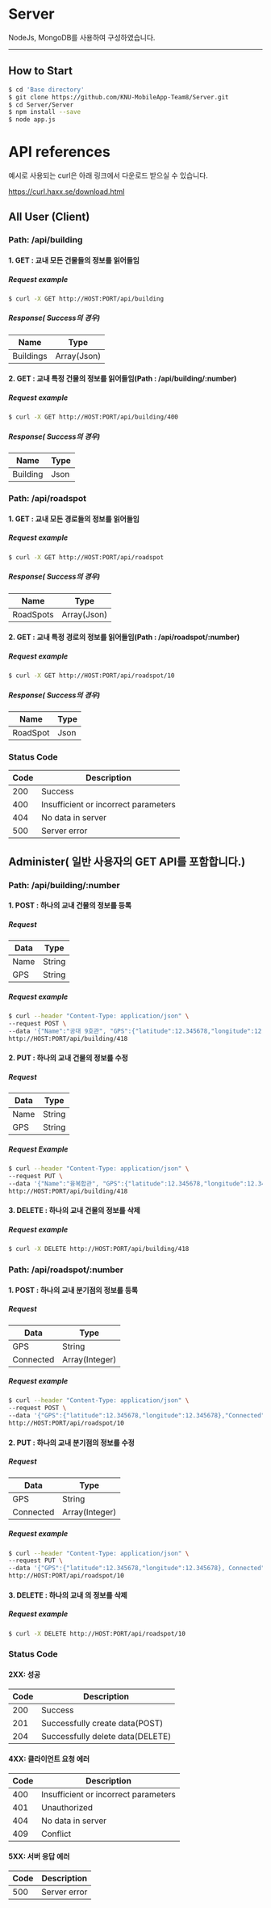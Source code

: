# Server
NodeJs, MongoDB를 사용하여 구성하였습니다.

<hr>

## How to Start

```bash
$ cd 'Base directory'
$ git clone https://github.com/KNU-MobileApp-Team8/Server.git
$ cd Server/Server
$ npm install --save
$ node app.js
```
# API references
예시로 사용되는 curl은 아래 링크에서 다운로드 받으실 수 있습니다.

https://curl.haxx.se/download.html

## All User (Client)
### Path: /api/building
#### 1. GET : 교내 모든 건물들의 정보를 읽어들임
##### Request example

```bash
$ curl -X GET http://HOST:PORT/api/building
```

##### Response( Success의 경우)

|<center>Name</center>|<center>Type</center>|
|---|---|
|Buildings|Array(Json)|

#### 2. GET : 교내 특정 건물의 정보를 읽어들임(Path : /api/building/:number)
##### Request example

```bash
$ curl -X GET http://HOST:PORT/api/building/400
```

##### Response( Success의 경우)
|<center>Name</center>|<center>Type</center>|
|---|---|
|Building|Json|

### Path: /api/roadspot
#### 1. GET : 교내 모든 경로들의 정보를 읽어들임

##### Request example

```bash
$ curl -X GET http://HOST:PORT/api/roadspot
```

##### Response( Success의 경우)

|<center>Name</center>|<center>Type</center>|
|---|---|
|RoadSpots|Array(Json)|

#### 2. GET : 교내 특정 경로의 정보를 읽어들임(Path : /api/roadspot/:number)
##### Request example

```bash
$ curl -X GET http://HOST:PORT/api/roadspot/10
```

##### Response( Success의 경우)
|<center>Name</center>|<center>Type</center>|
|---|---|
|RoadSpot|Json|

### Status Code

|<center>Code</center>|<center>Description</center>|
|---|---|
|200|Success|
|400|Insufficient or incorrect parameters|
|404|No data in server|
|500|Server error|


## Administer( 일반 사용자의 GET API를 포함합니다.)
### Path: /api/building/:number
#### 1. POST : 하나의 교내 건물의 정보를 등록
##### Request

|<center>Data</center>|<center>Type</center>|
|---|---|
|Name|String|
|GPS|String|

##### Request example

```bash
$ curl --header "Content-Type: application/json" \
--request POST \
--data '{"Name":"공대 9호관", "GPS":{"latitude":12.345678,"longitude":12.345678}}' \
http://HOST:PORT/api/building/418
```

#### 2. PUT : 하나의 교내 건물의 정보를 수정
##### Request

|<center>Data</center>|<center>Type</center>|
|---|---|
|Name|String|
|GPS|String|

##### Request Example

```bash
$ curl --header "Content-Type: application/json" \
--request PUT \
--data '{"Name":"융복합관", "GPS":{"latitude":12.345678,"longitude":12.345678}}' \
http://HOST:PORT/api/building/418
```

#### 3. DELETE : 하나의 교내 건물의 정보를 삭제

##### Request example

```bash
$ curl -X DELETE http://HOST:PORT/api/building/418
```

### Path: /api/roadspot/:number
#### 1. POST : 하나의 교내 분기점의 정보를 등록
##### Request

|<center>Data</center>|<center>Type</center>|
|---|---|
|GPS|String|
|Connected|Array(Integer)|

##### Request example

```bash
$ curl --header "Content-Type: application/json" \
--request POST \
--data '{"GPS":{"latitude":12.345678,"longitude":12.345678},"Connected":[1,2,3,4,5]}' \
http://HOST:PORT/api/roadspot/10
```

#### 2. PUT : 하나의 교내 분기점의 정보를 수정
##### Request

|<center>Data</center>|<center>Type</center>|
|---|---|
|GPS|String|
|Connected|Array(Integer)|

##### Request example

```bash
$ curl --header "Content-Type: application/json" \
--request PUT \
--data '{"GPS":{"latitude":12.345678,"longitude":12.345678}, Connected":[1,2,3,4,5,6]}' \
http://HOST:PORT/api/roadspot/10
```

#### 3. DELETE : 하나의 교내 의 정보를 삭제

##### Request example

```bash
$ curl -X DELETE http://HOST:PORT/api/roadspot/10
```

### Status Code
#### 2XX: 성공

|<center>Code</center>|<center>Description</center>|
|---|---|
|200|Success|
|201|Successfully create data(POST)|
|204|Successfully delete data(DELETE)|

#### 4XX: 클라이언트 요청 에러

|<center>Code</center>|<center>Description</center>|
|---|---|
|400|Insufficient or incorrect parameters|
|401|Unauthorized|
|404|No data in server|
|409|Conflict|

#### 5XX: 서버 응답 에러
|<center>Code</center>|<center>Description</center>|
|---|---|
|500|Server error|
